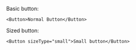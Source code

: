 Basic button:

    <Button>Normal Button</Button>

Sized button:

    <Button sizeType="small">Small button</Button>